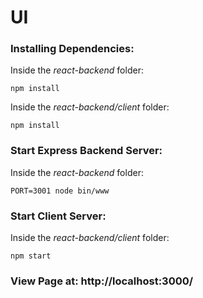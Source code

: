 # UI

### Installing Dependencies:
Inside the *react-backend* folder:
```
npm install
```
Inside the *react-backend/client* folder:
```
npm install
```

### Start Express Backend Server:
Inside the *react-backend* folder:
```
PORT=3001 node bin/www
```

### Start Client Server:
Inside the *react-backend/client* folder:
```
npm start
```

### View Page at: http://localhost:3000/
